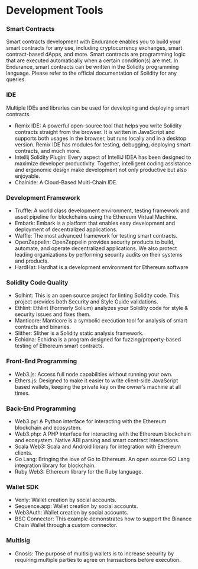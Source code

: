 # Development Tools

### Smart Contracts

&#x20;Smart contracts development with Endurance enables you to build your smart contracts for any use, including cryptocurrency exchanges, smart contract-based dApps, and more. Smart contracts are programming logic that are executed automatically when a certain condition(s) are met. In Endurance, smart contracts can be written in the Solidity programming language. Please refer to the official documentation of Solidity for any queries.

### IDE&#x20;

Multiple IDEs and libraries can be used for developing and deploying smart contracts.

* Remix IDE: A powerful open-source tool that helps you write Solidity contracts straight from the browser. It is written in JavaScript and supports both usages in the browser, but runs locally and in a desktop version. Remix IDE has modules for testing, debugging, deploying smart contracts, and much more.
* Intellij Solidity Plugin: Every aspect of IntelliJ IDEA has been designed to maximize developer productivity. Together, intelligent coding assistance and ergonomic design make development not only productive but also enjoyable.
* Chainide: A Cloud-Based Multi-Chain IDE.&#x20;

### Development Framework

* Truffle: A world class development environment, testing framework and asset pipeline for blockchains using the Ethereum Virtual Machine.
* Embark: Embark is a platform that enables easy development and deployment of decentralized applications.
* Waffle: The most advanced framework for testing smart contracts.
* OpenZeppelin: OpenZeppelin provides security products to build, automate, and operate decentralized applications. We also protect leading organizations by performing security audits on their systems and products.
* HardHat: Hardhat is a development environment for Ethereum software

### Solidity Code Quality

* Solhint: This is an open source project for linting Solidity code. This project provides both Security and Style Guide validations.
* Ethlint: Ethlint (Formerly Solium) analyzes your Solidity code for style & security issues and fixes them.
* Manticore: Manticore is a symbolic execution tool for analysis of smart contracts and binaries.
* Slither: Slither is a Solidity static analysis framework.
* &#x20;Echidna: Echidna is a program designed for fuzzing/property-based testing of Ethereum smart contracts.&#x20;

### Front-End Programming

* Web3.js: Access full node capabilities without running your own.
* Ethers.js: Designed to make it easier to write client-side JavaScript based wallets, keeping the private key on the owner’s machine at all times.



### Back-End Programming

* Web3.py: A Python interface for interacting with the Ethereum blockchain and ecosystem.
* &#x20;Web3.php: A PHP interface for interacting with the Ethereum blockchain and ecosystem. Native ABI parsing and smart contract interactions.
* Scala Web3: Scala and Android library for integration with Ethereum clients.
* Go Lang: Bringing the love of Go to Ethereum. An open source  GO Lang integration library for blockchain.
* Ruby Web3: Ethereum library for the Ruby language.

### Wallet SDK

* &#x20;Venly: Wallet creation by social accounts.
* &#x20;Sequence.app: Wallet creation by social accounts.
* Web3Auth: Wallet creation by social accounts.
* BSC Connector: This example demonstrates how to support the Binance Chain Wallet through a custom connector.

### Multisig

* Gnosis: The purpose of multisig wallets is to increase security by requiring multiple parties to agree on transactions before execution.
